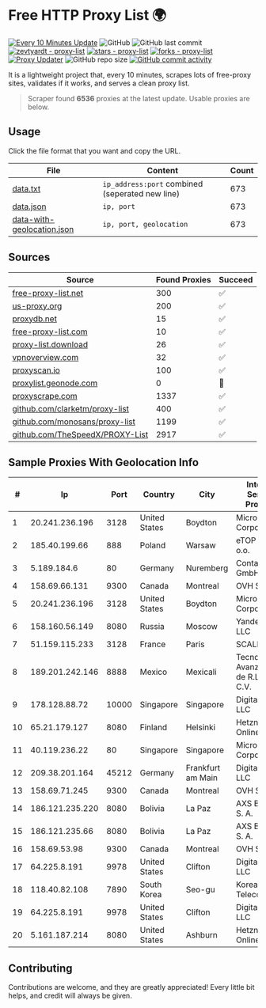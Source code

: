 
# Free HTTP Proxy List 🌍

[![Every 10 Minutes Update](https://github.com/mertguvencli/http-proxy-list/actions/workflows/main.yml/badge.svg?branch=main)](https://github.com/mertguvencli/http-proxy-list/actions/workflows/main.yml)
![GitHub](https://img.shields.io/github/license/mertguvencli/http-proxy-list)
![GitHub last commit](https://img.shields.io/github/last-commit/mertguvencli/http-proxy-list)
[![zevtyardt - proxy-list](https://img.shields.io/static/v1?label=zevtyardt&message=proxy-list&color=blue&logo=github)](https://github.com/zevtyardt/proxy-list "Go to GitHub repo")
[![stars - proxy-list](https://img.shields.io/github/stars/zevtyardt/proxy-list?style=social)](https://github.com/zevtyardt/proxy-list)
[![forks - proxy-list](https://img.shields.io/github/forks/zevtyardt/proxy-list?style=social)](https://github.com/zevtyardt/proxy-list)
[![Proxy Updater](https://github.com/zevtyardt/proxy-list/workflows/Proxy%20Updater/badge.svg)](https://github.com/zevtyardt/proxy-list/actions?query=workflow:"Proxy+Updater")
![GitHub repo size](https://img.shields.io/github/repo-size/zevtyardt/proxy-list)
[![GitHub commit activity](https://img.shields.io/github/commit-activity/m/zevtyardt/proxy-list?logo=commits)](https://github.com/zevtyardt/proxy-list/commits/main)

It is a lightweight project that, every 10 minutes, scrapes lots of free-proxy sites, validates if it works, and serves a clean proxy list.

> Scraper found **6536** proxies at the latest update. Usable proxies are below.

## Usage

Click the file format that you want and copy the URL.

|File|Content|Count|
|----|-------|-----|
|[data.txt](https://raw.githubusercontent.com/mertguvencli/http-proxy-list/main/proxy-list/data.txt)|`ip_address:port` combined (seperated new line)|673|
|[data.json](https://raw.githubusercontent.com/mertguvencli/http-proxy-list/main/proxy-list/data.json)|`ip, port`|673|
|[data-with-geolocation.json](https://raw.githubusercontent.com/mertguvencli/http-proxy-list/main/proxy-list/data-with-geolocation.json)|`ip, port, geolocation`|673|

## Sources

|Source|Found Proxies|Succeed|
|------|-------------|-------|
|[free-proxy-list.net](https://free-proxy-list.net)|300|✅|
|[us-proxy.org](https://www.us-proxy.org)|200|✅|
|[proxydb.net](http://proxydb.net)|15|✅|
|[free-proxy-list.com](https://free-proxy-list.com/?page=&port=&type%5B%5D=http&type%5B%5D=https&up_time=0&search=Search)|10|✅|
|[proxy-list.download](https://www.proxy-list.download/HTTP)|26|✅|
|[vpnoverview.com](https://vpnoverview.com/privacy/anonymous-browsing/free-proxy-servers)|32|✅|
|[proxyscan.io](https://www.proxyscan.io)|100|✅|
|[proxylist.geonode.com](https://proxylist.geonode.com/api/proxy-list?limit=300&page=1&sort_by=lastChecked&sort_type=desc&protocols=http,https)|0|🚫|
|[proxyscrape.com](https://api.proxyscrape.com/v2/?request=displayproxies&protocol=http&timeout=10000&country=all&ssl=all&anonymity=all)|1337|✅|
|[github.com/clarketm/proxy-list](https://raw.githubusercontent.com/clarketm/proxy-list/master/proxy-list-raw.txt)|400|✅|
|[github.com/monosans/proxy-list](https://raw.githubusercontent.com/monosans/proxy-list/main/proxies/http.txt)|1199|✅|
|[github.com/TheSpeedX/PROXY-List](https://raw.githubusercontent.com/TheSpeedX/PROXY-List/master/http.txt)|2917|✅|


## Sample Proxies With Geolocation Info

|#|Ip|Port|Country|City|Internet Service Provider|
|-|--|----|-------|----|-------------------------|
|1|20.241.236.196|3128|United States|Boydton|Microsoft Corporation|
|2|185.40.199.66|888|Poland|Warsaw|eTOP sp. z o.o.|
|3|5.189.184.6|80|Germany|Nuremberg|Contabo GmbH|
|4|158.69.66.131|9300|Canada|Montreal|OVH SAS|
|5|20.241.236.196|3128|United States|Boydton|Microsoft Corporation|
|6|158.160.56.149|8080|Russia|Moscow|Yandex.Cloud LLC|
|7|51.159.115.233|3128|France|Paris|SCALEWAY|
|8|189.201.242.146|8888|Mexico|Mexicali|Tecnologías Avanzadas S. de R.L. de C.V.|
|9|178.128.88.72|10000|Singapore|Singapore|DigitalOcean, LLC|
|10|65.21.179.127|8080|Finland|Helsinki|Hetzner Online GmbH|
|11|40.119.236.22|80|Singapore|Singapore|Microsoft Corporation|
|12|209.38.201.164|45212|Germany|Frankfurt am Main|DigitalOcean, LLC|
|13|158.69.71.245|9300|Canada|Montreal|OVH SAS|
|14|186.121.235.220|8080|Bolivia|La Paz|AXS Bolivia S. A.|
|15|186.121.235.66|8080|Bolivia|La Paz|AXS Bolivia S. A.|
|16|158.69.53.98|9300|Canada|Montreal|OVH SAS|
|17|64.225.8.191|9978|United States|Clifton|DigitalOcean, LLC|
|18|118.40.82.108|7890|South Korea|Seo-gu|Korea Telecom|
|19|64.225.8.191|9978|United States|Clifton|DigitalOcean, LLC|
|20|5.161.187.214|8080|United States|Ashburn|Hetzner Online GmbH|



## Contributing

Contributions are welcome, and they are greatly appreciated! Every
little bit helps, and credit will always be given.

